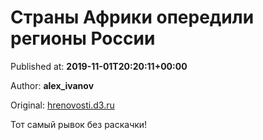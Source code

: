 
# Страны Африки опередили регионы России

Published at: **2019-11-01T20:20:11+00:00**

Author: **alex_ivanov**

Original: [hrenovosti.d3.ru](https://hrenovosti.d3.ru/strany-afriki-operedili-regiony-rossii-1870542/)

Тот самый рывок без раскачки!
